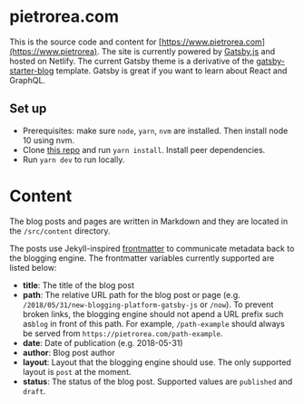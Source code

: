 # pietrorea.com

This is the source code and content for [https://www.pietrorea.com](https://www.pietrorea). The site is currently powered by [Gatsby.js](https://github.com/gatsbyjs/) and hosted on Netlify. The current Gatsby theme is a derivative of the [gatsby-starter-blog](https://github.com/gatsbyjs/gatsby-starter-blog) template. Gatsby is great if you want to learn about React and GraphQL.

## Set up

- Prerequisites: make sure `node`, `yarn`, `nvm` are installed. Then install node 10 using nvm.
- Clone [this repo](https://github.com/pietrorea/pietrorea.com) and run `yarn install`. Install peer dependencies.
- Run `yarn dev` to run locally.

# Content

The blog posts and pages are written in Markdown and they are located in the `/src/content` directory.

The posts use Jekyll-inspired [frontmatter](https://jekyllrb.com/docs/frontmatter/) to communicate metadata back to the blogging engine. The frontmatter variables currently supported are listed below:

- **title**: The title of the blog post
- **path**: The relative URL path for the blog post or page (e.g. `/2018/05/31/new-blogging-platform-gatsby-js` or `/now`). To prevent broken links, the blogging engine should not apend a URL prefix such as`blog` in front of this path. For example, `/path-example` should always be served from `https://pietrorea.com/path-example`. 
- **date**: Date of publication (e.g. 2018-05-31)
- **author**: Blog post author
- **layout**: Layout that the blogging engine should use. The only supported layout is `post` at the moment.
- **status**: The status of the blog post. Supported values are `published` and `draft`.